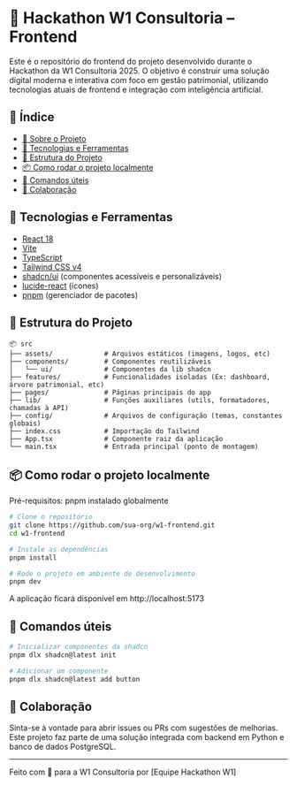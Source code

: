 
# 💼 Hackathon W1 Consultoria – Frontend

Este é o repositório do frontend do projeto desenvolvido durante o Hackathon da W1 Consultoria 2025. O objetivo é construir uma solução digital moderna e interativa com foco em gestão patrimonial, utilizando tecnologias atuais de frontend e integração com inteligência artificial.

## 📑 Índice

- [💼 Sobre o Projeto](#-hackathon-w1-consultoria--frontend)
- [🚀 Tecnologias e Ferramentas](#-tecnologias-e-ferramentas)
- [🧱 Estrutura do Projeto](#-estrutura-do-projeto)
- [📦 Como rodar o projeto localmente](#-como-rodar-o-projeto-localmente)
- [🧩 Comandos úteis](#-comandos-úteis)
- [🤝 Colaboração](#-colaboração)


## 🚀 Tecnologias e Ferramentas

- [React 18](https://react.dev/)
- [Vite](https://vitejs.dev/)
- [TypeScript](https://www.typescriptlang.org/)
- [Tailwind CSS v4](https://tailwindcss.com/)
- [shadcn/ui](https://ui.shadcn.dev/) (componentes acessíveis e personalizáveis)
- [lucide-react](https://lucide.dev/) (ícones)
- [pnpm](https://pnpm.io/) (gerenciador de pacotes)

## 🧱 Estrutura do Projeto

```
📦 src
├── assets/             # Arquivos estáticos (imagens, logos, etc)
├── components/         # Componentes reutilizáveis
│   └── ui/             # Componentes da lib shadcn
├── features/           # Funcionalidades isoladas (Ex: dashboard, árvore patrimonial, etc)
├── pages/              # Páginas principais do app
├── lib/                # Funções auxiliares (utils, formatadores, chamadas à API)
├── config/             # Arquivos de configuração (temas, constantes globais)
├── index.css           # Importação do Tailwind
├── App.tsx             # Componente raiz da aplicação
└── main.tsx            # Entrada principal (ponto de montagem)
```

## 📦 Como rodar o projeto localmente

Pré-requisitos: pnpm instalado globalmente

```bash
# Clone o repositório
git clone https://github.com/sua-org/w1-frontend.git
cd w1-frontend

# Instale as dependências
pnpm install

# Rode o projeto em ambiente de desenvolvimento
pnpm dev
```

A aplicação ficará disponível em http://localhost:5173

## 🧩 Comandos úteis

```bash
# Inicializar componentes da shadcn
pnpm dlx shadcn@latest init

# Adicionar um componente
pnpm dlx shadcn@latest add button
```

## 🤝 Colaboração

Sinta-se à vontade para abrir issues ou PRs com sugestões de melhorias. Este projeto faz parte de uma solução integrada com backend em Python e banco de dados PostgreSQL.

---

Feito com 💜 para a W1 Consultoria por [Equipe Hackathon W1]